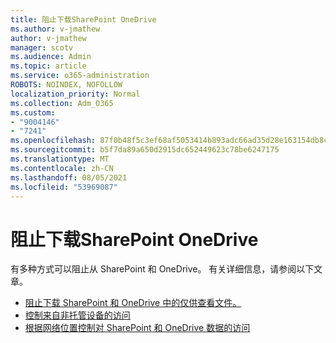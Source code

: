 ```yaml
---
title: 阻止下载SharePoint OneDrive
ms.author: v-jmathew
author: v-jmathew
manager: scotv
ms.audience: Admin
ms.topic: article
ms.service: o365-administration
ROBOTS: NOINDEX, NOFOLLOW
localization_priority: Normal
ms.collection: Adm_O365
ms.custom:
- "9004146"
- "7241"
ms.openlocfilehash: 87f0b48f5c3ef68af5053414b893adc66ad35d28e163154db8c3f2b3a52cf4a7
ms.sourcegitcommit: b5f7da89a650d2915dc652449623c78be6247175
ms.translationtype: MT
ms.contentlocale: zh-CN
ms.lasthandoff: 08/05/2021
ms.locfileid: "53969087"
---
```

# <a name="block-downloads-for-sharepoint-and-onedrive"></a>阻止下载SharePoint OneDrive

有多种方式可以阻止从 SharePoint 和 OneDrive。 有关详细信息，请参阅以下文章。

- [阻止下载 SharePoint 和 OneDrive 中的仅供查看文件。](https://support.microsoft.com/office/block-downloads-for-view-only-files-in-sharepoint-and-onedrive-6051184b-62ac-4149-b874-13dcd40ef91e)
- [控制来自非托管设备的访问](https://docs.microsoft.com/sharepoint/control-access-from-unmanaged-devices)
- [根据网络位置控制对 SharePoint 和 OneDrive 数据的访问](https://docs.microsoft.com/sharepoint/control-access-based-on-network-location)
